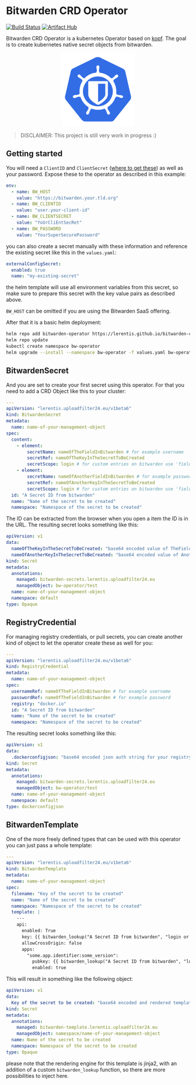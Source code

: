 # Bitwarden CRD Operator

[![Build Status](https://drone.uploadfilter24.eu/api/badges/lerentis/bitwarden-crd-operator/status.svg?ref=refs/heads/main)](https://drone.uploadfilter24.eu/lerentis/bitwarden-crd-operator) [![Artifact Hub](https://img.shields.io/endpoint?url=https://artifacthub.io/badge/repository/lerentis)](https://artifacthub.io/packages/search?repo=lerentis)

Bitwarden CRD Operator is a kubernetes Operator based on [kopf](https://github.com/nolar/kopf/). The goal is to create kubernetes native secret objects from bitwarden.

<p align="center">
  <img src="https://github.com/Lerentis/bitwarden-crd-operator/blob/main/logo.png?raw=true" alt="Bitwarden CRD Operator Logo" width="200"/>
</p>

> DISCLAIMER:
> This project is still very work in progress :)


## Getting started

You will need a `ClientID` and `ClientSecret` ([where to get these](https://bitwarden.com/help/personal-api-key/)) as well as your password.
Expose these to the operator as described in this example:

```yaml
env:
  - name: BW_HOST
    value: "https://bitwarden.your.tld.org"
  - name: BW_CLIENTID
    value: "user.your-client-id"
  - name: BW_CLIENTSECRET
    value: "YoUrCliEntSecRet"
  - name: BW_PASSWORD
    value: "YourSuperSecurePassword"
```

you can also create a secret manually with these information and reference the existing secret like this in the `values.yaml`:

```yaml
externalConfigSecret:
  enabled: true
  name: "my-existing-secret"
```

the helm template will use all environment variables from this secret, so make sure to prepare this secret with the key value pairs as described above.

`BW_HOST` can be omitted if you are using the Bitwarden SaaS offering.

After that it is a basic helm deployment:

```bash
helm repo add bitwarden-operator https://lerentis.github.io/bitwarden-crd-operator
helm repo update
kubectl create namespace bw-operator
helm upgrade --install --namespace bw-operator -f values.yaml bw-operator bitwarden-operator/bitwarden-crd-operator
```

## BitwardenSecret

And you are set to create your first secret using this operator. For that you need to add a CRD Object like this to your cluster:

```yaml
---
apiVersion: "lerentis.uploadfilter24.eu/v1beta6"
kind: BitwardenSecret
metadata:
  name: name-of-your-management-object
spec:
  content:
    - element:
        secretName: nameOfTheFieldInBitwarden # for example username
        secretRef: nameOfTheKeyInTheSecretToBeCreated
        secretScope: login # for custom entries on bitwarden use 'fields'
    - element:
        secretName: nameOfAnotherFieldInBitwarden # for example password
        secretRef: nameOfAnotherKeyInTheSecretToBeCreated
        secretScope: login # for custom entries on bitwarden use 'fields'
  id: "A Secret ID from bitwarden"
  name: "Name of the secret to be created"
  namespace: "Namespace of the secret to be created"
```

The ID can be extracted from the browser when you open a item the ID is in the URL. The resulting secret looks something like this:

```yaml
apiVersion: v1
data:
  nameOfTheKeyInTheSecretToBeCreated: "base64 encoded value of TheFieldInBitwarden"
  nameOfAnotherKeyInTheSecretToBeCreated: "base64 encoded value of AnotherFieldInBitwarden"
kind: Secret
metadata:
  annotations:
    managed: bitwarden-secrets.lerentis.uploadfilter24.eu
    managedObject: bw-operator/test
  name: name-of-your-management-object
  namespace: default
type: Opaque
```

## RegistryCredential

For managing registry credentials, or pull secrets, you can create another kind of object to let the operator create these as well for you:

```yaml
---
apiVersion: "lerentis.uploadfilter24.eu/v1beta6"
kind: RegistryCredential
metadata:
  name: name-of-your-management-object
spec:
  usernameRef: nameOfTheFieldInBitwarden # for example username
  passwordRef: nameOfTheFieldInBitwarden # for example password
  registry: "docker.io"
  id: "A Secret ID from bitwarden"
  name: "Name of the secret to be created"
  namespace: "Namespace of the secret to be created"
```

The resulting secret looks something like this:

```yaml
apiVersion: v1
data:
  .dockerconfigjson: "base64 encoded json auth string for your registry"
kind: Secret
metadata:
  annotations:
    managed: bitwarden-secrets.lerentis.uploadfilter24.eu
    managedObject: bw-operator/test
  name: name-of-your-management-object
  namespace: default
type: dockerconfigjson
```

## BitwardenTemplate

One of the more freely defined types that can be used with this operator you can just pass a whole template:

```yaml
---
apiVersion: "lerentis.uploadfilter24.eu/v1beta6"
kind: BitwardenTemplate
metadata:
  name: name-of-your-management-object
spec:
  filename: "Key of the secret to be created"
  name: "Name of the secret to be created"
  namespace: "Namespace of the secret to be created"
  template: |
    ---
    api:
      enabled: True
      key: {{ bitwarden_lookup("A Secret ID from bitwarden", "login or fields", "name of a field in bitwarden") }}
      allowCrossOrigin: false
      apps:
        "some.app.identifier:some_version":
          pubkey: {{ bitwarden_lookup("A Secret ID from bitwarden", "login or fields", "name of a field in bitwarden") }}
          enabled: true
```

This will result in something like the following object:

```yaml
apiVersion: v1
data:
  Key of the secret to be created: "base64 encoded and rendered template with secrets injected directly from bitwarden"
kind: Secret
metadata:
  annotations:
    managed: bitwarden-template.lerentis.uploadfilter24.eu
    managedObject: namespace/name-of-your-management-object
  name: Name of the secret to be created
  namespace: Namespace of the secret to be created
type: Opaque
```

please note that the rendering engine for this template is jinja2, with an addition of a custom `bitwarden_lookup` function, so there are more possibilities to inject here.
